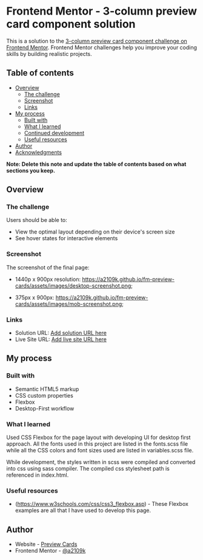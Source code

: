 # Frontend Mentor - 3-column preview card component solution

This is a solution to the [3-column preview card component challenge on Frontend Mentor](https://www.frontendmentor.io/challenges/3column-preview-card-component-pH92eAR2-). Frontend Mentor challenges help you improve your coding skills by building realistic projects. 

## Table of contents

- [Overview](#overview)
  - [The challenge](#the-challenge)
  - [Screenshot](#screenshot)
  - [Links](#links)
- [My process](#my-process)
  - [Built with](#built-with)
  - [What I learned](#what-i-learned)
  - [Continued development](#continued-development)
  - [Useful resources](#useful-resources)
- [Author](#author)
- [Acknowledgments](#acknowledgments)

**Note: Delete this note and update the table of contents based on what sections you keep.**

## Overview

### The challenge

Users should be able to:

- View the optimal layout depending on their device's screen size
- See hover states for interactive elements

### Screenshot

The screenshot of the final page: 

- 1440p x 900px resolution:
https://a2109k.github.io/fm-preview-cards/assets/images/desktop-screenshot.png;

- 375px x 900px: 
https://a2109k.github.io/fm-preview-cards/assets/images/mob-screenshot.png;


### Links

- Solution URL: [Add solution URL here](https://github.com/a2109k/fm-preview-cards)
- Live Site URL: [Add live site URL here](https://a2109k.github.io/fm-preview-cards)

## My process

### Built with

- Semantic HTML5 markup
- CSS custom properties
- Flexbox
- Desktop-First workflow

### What I learned

Used CSS Flexbox for the page layout with developing UI for desktop first approach. All the fonts used in this project are listed in the fonts.scss file while all the CSS colors and font sizes used are listed in variables.scss file.

While development, the styles written in scss were compiled and converted into css using sass compiler. The compiled css stylesheet path is referenced in index.html.

### Useful resources

- (https://www.w3schools.com/css/css3_flexbox.asp) - These Flexbox examples are all that I have used to develop this page. 

## Author

- Website - [Preview Cards](https://a2109k.github.io/fm-preview-cards/)
- Frontend Mentor - [@a2109k](https://www.frontendmentor.io/profile/a2109k)


